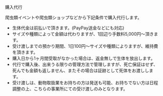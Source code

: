 ---
---

購入代行

爬虫類イベントや爬虫類ショップなどから下記条件で購入代行します。

* 生体代金は前払いで頂きます。(PayPay送金などにも対応)
* サイズや種類によって金額は代わりますが、1回辺り手数料5,000円〜頂きます。
* 受け渡しまでの預かり期間、1日100円〜サイズや種類によりますが、維持費を頂きます。
* 購入日から1ヶ月間受取がなかった場合は、返金無しで生体を放出します。
* 代行で購入後、出来うる限りの管理方法で管理しますが、死亡保証はせず、死んでも金額も返しません、またその場合は証跡として死体をお渡しします。
* 受け渡しは、動物取扱業をお持ちの方は発送も可能、お持ちでない方は日程調整の上、こちらの事業所にての受け渡しのみとなります。
